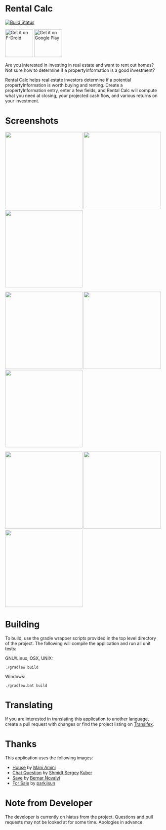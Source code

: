 # Rental Calc

[![Build Status](https://travis-ci.org/brarcher/rental-calc.svg?branch=master)](https://travis-ci.org/brarcher/rental-calc)

<a href="https://f-droid.org/repository/browse/?fdid=protect.rentalcalc" target="_blank">
<img src="https://f-droid.org/badge/get-it-on.png" alt="Get it on F-Droid" height="90"/></a>
<a href="https://play.google.com/store/apps/details?id=protect.rentalcalc" target="_blank">
<img src="https://play.google.com/intl/en_us/badges/images/generic/en-play-badge.png" alt="Get it on Google Play" height="90"/></a>

Are you interested in investing in real estate and want to rent out homes? Not sure how to determine if a propertyInformation is a good investment?

Rental Calc helps real estate investors determine if a potential propertyInformation is worth buying and renting. Create a propertyInformation entry, enter a few fields, and Rental Calc will compute what you need at closing, your projected cash flow, and various returns on your investment.

# Screenshots
[<img src="https://cloud.githubusercontent.com/assets/5264535/25881817/3aebfa40-350d-11e7-80ff-6edda7b79426.png" width=250>](https://cloud.githubusercontent.com/assets/5264535/25881817/3aebfa40-350d-11e7-80ff-6edda7b79426.png)
[<img src="https://cloud.githubusercontent.com/assets/5264535/25881820/3e2ae414-350d-11e7-88c2-3369edcbf0c4.png" width=250>](https://cloud.githubusercontent.com/assets/5264535/25881820/3e2ae414-350d-11e7-88c2-3369edcbf0c4.png)
[<img src="https://cloud.githubusercontent.com/assets/5264535/26523272/ff2d3d6a-42e1-11e7-9eb8-566613e5e257.png" width=250>](https://cloud.githubusercontent.com/assets/5264535/26523272/ff2d3d6a-42e1-11e7-9eb8-566613e5e257.png)

[<img src="https://cloud.githubusercontent.com/assets/5264535/26262712/b2318b68-3ca3-11e7-9ec6-24edb36182b2.png" width=250>](https://cloud.githubusercontent.com/assets/5264535/26262712/b2318b68-3ca3-11e7-9ec6-24edb36182b2.png)
[<img src="https://cloud.githubusercontent.com/assets/5264535/26523261/a9e988a4-42e1-11e7-8fcf-d1831d25c6d0.png" width=250>](https://cloud.githubusercontent.com/assets/5264535/26523261/a9e988a4-42e1-11e7-8fcf-d1831d25c6d0.png)
[<img src="https://cloud.githubusercontent.com/assets/5264535/25881827/43da4f6c-350d-11e7-9344-d6ce44ba8fdc.png" width=250>](https://cloud.githubusercontent.com/assets/5264535/25881827/43da4f6c-350d-11e7-9344-d6ce44ba8fdc.png)

[<img src="https://cloud.githubusercontent.com/assets/5264535/25881828/4743fcac-350d-11e7-8e9c-85c8c0d68d9f.png" width=250>](https://cloud.githubusercontent.com/assets/5264535/25881828/4743fcac-350d-11e7-8e9c-85c8c0d68d9f.png)
[<img src="https://cloud.githubusercontent.com/assets/5264535/25881830/484dfbe8-350d-11e7-9c76-d95f85a01a78.png" width=250>](https://cloud.githubusercontent.com/assets/5264535/25881830/484dfbe8-350d-11e7-9c76-d95f85a01a78.png)
[<img src="https://cloud.githubusercontent.com/assets/5264535/25881831/49596194-350d-11e7-9a4a-2c7f9036ac59.png" width=250>](https://cloud.githubusercontent.com/assets/5264535/25881831/49596194-350d-11e7-9a4a-2c7f9036ac59.png)

# Building

To build, use the gradle wrapper scripts provided in the top level directory of the project. The following will
compile the application and run all unit tests:

GNU/Linux, OSX, UNIX:
```
./gradlew build
```

Windows:
```
./gradlew.bat build
```

# Translating

If you are interested in translating this application to another language, create a pull request with changes or find the project listing on  [Transifex](https://www.transifex.com/na-243/rental-calc).

# Thanks

This application uses the following images:
- [House](https://thenounproject.com/term/house/41030/) by
[Mani Amini](https://thenounproject.com/man1/)
- [Chat Question](https://thenounproject.com/term/question/562370/) by [Shmidt Sergey](https://thenounproject.com/monstercritic/)
[Kuber](https://thenounproject.com/funkyiconz26/)
- [Save](https://thenounproject.com/term/save/716011) by [Bernar Novalyi](https://thenounproject.com/bernar.novalyi)
- [For Sale](https://thenounproject.com/term/for-sale/716241/) by [parkjisun](https://thenounproject.com/naripuru/)

# Note from Developer
The developer is currently on hiatus from the project. Questions and pull requests may not be looked at for some time. Apologies in advance.
